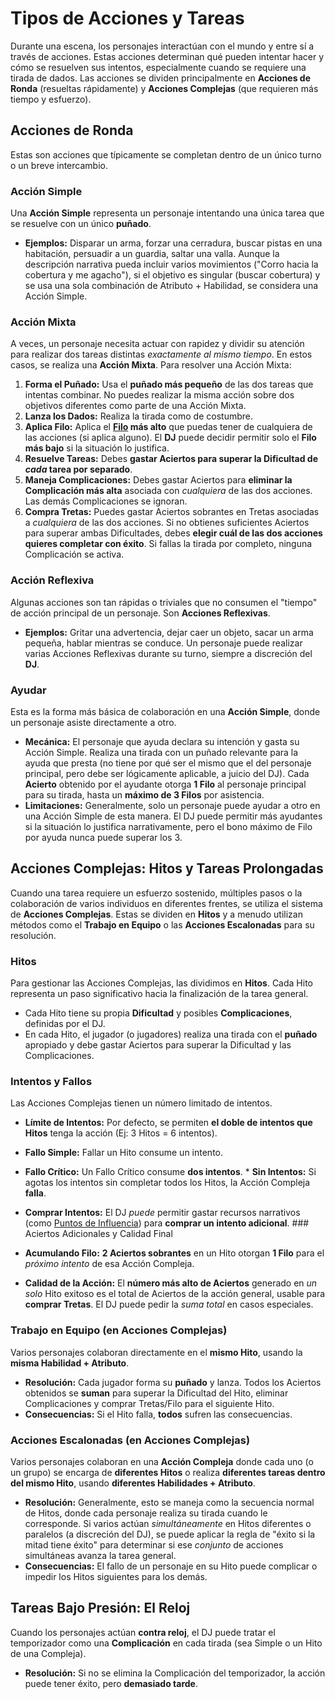# Tipos de Acciones y Tareas

Durante una escena, los personajes interactúan con el mundo y entre sí a través de acciones. Estas acciones determinan qué pueden intentar hacer y cómo se resuelven sus intentos, especialmente cuando se requiere una tirada de dados. Las acciones se dividen principalmente en **Acciones de Ronda** (resueltas rápidamente) y **Acciones Complejas** (que requieren más tiempo y esfuerzo).

## Acciones de Ronda

Estas son acciones que típicamente se completan dentro de un único turno o un breve intercambio.

### Acción Simple

Una **Acción Simple** representa un personaje intentando una única tarea que se resuelve con un único **puñado**.
* **Ejemplos:** Disparar un arma, forzar una cerradura, buscar pistas en una habitación, persuadir a un guardia, saltar una valla.
Aunque la descripción narrativa pueda incluir varios movimientos ("Corro hacia la cobertura y me agacho"), si el objetivo es singular (buscar cobertura) y se usa una sola combinación de Atributo + Habilidad, se considera una Acción Simple.

### Acción Mixta

A veces, un personaje necesita actuar con rapidez y dividir su atención para realizar dos tareas distintas *exactamente al mismo tiempo*. En estos casos, se realiza una **Acción Mixta**.
Para resolver una Acción Mixta:
1.  **Forma el Puñado:** Usa el **puñado más pequeño** de las dos tareas que intentas combinar. No puedes realizar la misma acción sobre dos objetivos diferentes como parte de una Acción Mixta.
2.  **Lanza los Dados:** Realiza la tirada como de costumbre.
3.  **Aplica Filo:** Aplica el **[Filo](./../../Capitulo_01_Mecanicas_Fundamentales/01.05_Filo.md) más alto** que puedas tener de cualquiera de las acciones (si aplica alguno). El **DJ** puede decidir permitir solo el **Filo más bajo** si la situación lo justifica.
4.  **Resuelve Tareas:** Debes **gastar Aciertos para superar la Dificultad de *cada* tarea por separado**.
5.  **Maneja Complicaciones:** Debes gastar Aciertos para **eliminar la Complicación más alta** asociada con *cualquiera* de las dos acciones. Las demás Complicaciones se ignoran.
6.  **Compra Tretas:** Puedes gastar Aciertos sobrantes en Tretas asociadas a *cualquiera* de las dos acciones.
Si no obtienes suficientes Aciertos para superar ambas Dificultades, debes **elegir cuál de las dos acciones quieres completar con éxito**. Si fallas la tirada por completo, ninguna Complicación se activa.

### Acción Reflexiva

Algunas acciones son tan rápidas o triviales que no consumen el "tiempo" de acción principal de un personaje. Son **Acciones Reflexivas**.
* **Ejemplos:** Gritar una advertencia, dejar caer un objeto, sacar un arma pequeña, hablar mientras se conduce.
Un personaje puede realizar varias Acciones Reflexivas durante su turno, siempre a discreción del **DJ**.

### Ayudar

Esta es la forma más básica de colaboración en una **Acción Simple**, donde un personaje asiste directamente a otro.
* **Mecánica:** El personaje que ayuda declara su intención y gasta su Acción Simple. Realiza una tirada con un puñado relevante para la ayuda que presta (no tiene por qué ser el mismo que el del personaje principal, pero debe ser lógicamente aplicable, a juicio del DJ). Cada **Acierto** obtenido por el ayudante otorga **1 Filo** al personaje principal para su tirada, hasta un **máximo de 3 Filos** por asistencia.
* **Limitaciones:** Generalmente, solo un personaje puede ayudar a otro en una Acción Simple de esta manera. El DJ puede permitir más ayudantes si la situación lo justifica narrativamente, pero el bono máximo de Filo por ayuda nunca puede superar los 3.

## Acciones Complejas: Hitos y Tareas Prolongadas

Cuando una tarea requiere un esfuerzo sostenido, múltiples pasos o la colaboración de varios individuos en diferentes frentes, se utiliza el sistema de **Acciones Complejas**. Estas se dividen en **Hitos** y a menudo utilizan métodos como el **Trabajo en Equipo** o las **Acciones Escalonadas** para su resolución.

### Hitos

Para gestionar las Acciones Complejas, las dividimos en **Hitos**. Cada Hito representa un paso significativo hacia la finalización de la tarea general.
* Cada Hito tiene su propia **Dificultad** y posibles **Complicaciones**, definidas por el DJ.
* En cada Hito, el jugador (o jugadores) realiza una tirada con el **puñado** apropiado y debe gastar Aciertos para superar la Dificultad y las Complicaciones.

### Intentos y Fallos

Las Acciones Complejas tienen un número limitado de intentos.
* **Límite de Intentos:** Por defecto, se permiten **el doble de intentos que Hitos** tenga la acción (Ej: 3 Hitos = 6 intentos).
* **Fallo Simple:** Fallar un Hito consume un intento.
* **Fallo Crítico:** Un Fallo Crítico consume **dos intentos**. * **Sin Intentos:** Si agotas los intentos sin completar todos los Hitos, la Acción Compleja **falla**.
* **Comprar Intentos:** El DJ *puede* permitir gastar recursos narrativos (como [Puntos de Influencia](./../../Capitulo_02_Creacion_y_Progresion_de_Personajes/02.9_Progresion_del_Personaje_Puntos_de_Influencia.md)) para **comprar un intento adicional**. ### Aciertos Adicionales y Calidad Final

* **Acumulando Filo:** **2 Aciertos sobrantes** en un Hito otorgan **1 Filo** para el *próximo intento* de esa Acción Compleja.
* **Calidad de la Acción:** El **número más alto de Aciertos** generado en *un solo* Hito exitoso es el total de Aciertos de la acción general, usable para **comprar Tretas**. El DJ puede pedir la *suma total* en casos especiales.

### Trabajo en Equipo (en Acciones Complejas)

Varios personajes colaboran directamente en el **mismo Hito**, usando la **misma Habilidad + Atributo**.
* **Resolución:** Cada jugador forma su **puñado** y lanza. Todos los Aciertos obtenidos se **suman** para superar la Dificultad del Hito, eliminar Complicaciones y comprar Tretas/Filo para el siguiente Hito.
* **Consecuencias:** Si el Hito falla, **todos** sufren las consecuencias.

### Acciones Escalonadas (en Acciones Complejas)

Varios personajes colaboran en una **Acción Compleja** donde cada uno (o un grupo) se encarga de **diferentes Hitos** o realiza **diferentes tareas dentro del mismo Hito**, usando **diferentes Habilidades + Atributo**.
* **Resolución:** Generalmente, esto se maneja como la secuencia normal de Hitos, donde cada personaje realiza su tirada cuando le corresponde. Si varios actúan *simultáneamente* en Hitos diferentes o paralelos (a discreción del DJ), se puede aplicar la regla de "éxito si la mitad tiene éxito" para determinar si ese *conjunto* de acciones simultáneas avanza la tarea general.
* **Consecuencias:** El fallo de un personaje en su Hito puede complicar o impedir los Hitos siguientes para los demás.

## Tareas Bajo Presión: El Reloj

Cuando los personajes actúan **contra reloj**, el DJ puede tratar el temporizador como una **Complicación** en cada tirada (sea Simple o un Hito de una Compleja).
* **Resolución:** Si no se elimina la Complicación del temporizador, la acción puede tener éxito, pero **demasiado tarde**.